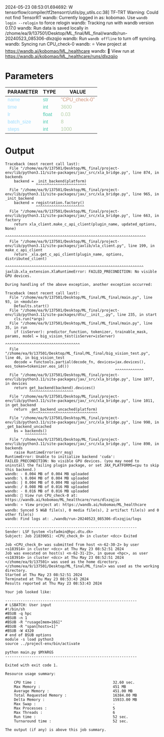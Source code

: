 2024-05-23 08:53:01.694692: W tensorflow/compiler/tf2tensorrt/utils/py_utils.cc:38] TF-TRT Warning: Could not find TensorRT
wandb: Currently logged in as: kobomao. Use `wandb login --relogin` to force relogin
wandb: Tracking run with wandb version 0.17.0
wandb: Run data is saved locally in /zhome/ea/9/137501/Desktop/ML_final/ML_final/wandb/run-20240523_085306-dlxzqjio
wandb: Run `wandb offline` to turn off syncing.
wandb: Syncing run CPU_check-0
wandb: ⭐️ View project at https://wandb.ai/kobomao/ML_healthcare
wandb: 🚀 View run at https://wandb.ai/kobomao/ML_healthcare/runs/dlxzqjio

<style>
c { color: #9cdcfe; font-family: 'Verdana', sans-serif;} /* VARIABLE */
d { color: #4EC9B0; font-family: 'Verdana', sans-serif;} /* CLASS */
e { color: #569cd6; font-family: 'Verdana', sans-serif;} /* BOOL */
f { color: #b5cea8; font-family: 'Verdana', sans-serif;} /* NUMBERS */
j { color: #ce9178; font-family: 'Verdana', sans-serif;} /* STRING */
k { font-family: 'Verdana', sans-serif;} /* SYMBOLS */
</style>

# Parameters

| PARAMETER         | TYPE              | VALUE             |
|-------------------|-------------------|-------------------|
| <c>name</c>       | <d>str</d>        | <j>"CPU_check-0"</j> |
| <c>time</c>       | <d>int</d>        | <f>3600</f>       |
| <c>lr</c>         | <d>float</d>      | <f>0.03</f>       |
| <c>batch_size</c> | <d>int</d>        | <f>8</f>          |
| <c>steps</c>      | <d>int</d>        | <f>1000</f>       |

# Output

```
Traceback (most recent call last):
  File "/zhome/ea/9/137501/Desktop/ML_final/project-env/lib/python3.11/site-packages/jax/_src/xla_bridge.py", line 874, in backends
    backend = _init_backend(platform)
              ^^^^^^^^^^^^^^^^^^^^^^^
  File "/zhome/ea/9/137501/Desktop/ML_final/project-env/lib/python3.11/site-packages/jax/_src/xla_bridge.py", line 965, in _init_backend
    backend = registration.factory()
              ^^^^^^^^^^^^^^^^^^^^^^
  File "/zhome/ea/9/137501/Desktop/ML_final/project-env/lib/python3.11/site-packages/jax/_src/xla_bridge.py", line 663, in factory
    return xla_client.make_c_api_client(plugin_name, updated_options, None)
           ^^^^^^^^^^^^^^^^^^^^^^^^^^^^^^^^^^^^^^^^^^^^^^^^^^^^^^^^^^^^^^^^
  File "/zhome/ea/9/137501/Desktop/ML_final/project-env/lib/python3.11/site-packages/jaxlib/xla_client.py", line 199, in make_c_api_client
    return _xla.get_c_api_client(plugin_name, options, distributed_client)
           ^^^^^^^^^^^^^^^^^^^^^^^^^^^^^^^^^^^^^^^^^^^^^^^^^^^^^^^^^^^^^^^
jaxlib.xla_extension.XlaRuntimeError: FAILED_PRECONDITION: No visible GPU devices.

During handling of the above exception, another exception occurred:

Traceback (most recent call last):
  File "/zhome/ea/9/137501/Desktop/ML_final/ML_final/main.py", line 93, in <module>
    Defaults.start()
  File "/zhome/ea/9/137501/Desktop/ML_final/project-env/lib/python3.11/site-packages/dtu/__init__.py", line 235, in start
    cls.run(*args)
  File "/zhome/ea/9/137501/Desktop/ML_final/ML_final/main.py", line 35, in run
    if (isServer): predictor_function, tokenizer, trainable_mask, params, model = big_vision_test(isServer=isServer)
                                                                                  ^^^^^^^^^^^^^^^^^^^^^^^^^^^^^^^^^^
  File "/zhome/ea/9/137501/Desktop/ML_final/ML_final/big_vision_test.py", line 46, in big_vision_test
    decode = functools.partial(decode_fn, devices=jax.devices(), eos_token=tokenizer.eos_id())
                                                  ^^^^^^^^^^^^^
  File "/zhome/ea/9/137501/Desktop/ML_final/project-env/lib/python3.11/site-packages/jax/_src/xla_bridge.py", line 1077, in devices
    return get_backend(backend).devices()
           ^^^^^^^^^^^^^^^^^^^^
  File "/zhome/ea/9/137501/Desktop/ML_final/project-env/lib/python3.11/site-packages/jax/_src/xla_bridge.py", line 1011, in get_backend
    return _get_backend_uncached(platform)
           ^^^^^^^^^^^^^^^^^^^^^^^^^^^^^^^
  File "/zhome/ea/9/137501/Desktop/ML_final/project-env/lib/python3.11/site-packages/jax/_src/xla_bridge.py", line 990, in _get_backend_uncached
    bs = backends()
         ^^^^^^^^^^
  File "/zhome/ea/9/137501/Desktop/ML_final/project-env/lib/python3.11/site-packages/jax/_src/xla_bridge.py", line 890, in backends
    raise RuntimeError(err_msg)
RuntimeError: Unable to initialize backend 'cuda': FAILED_PRECONDITION: No visible GPU devices. (you may need to uninstall the failing plugin package, or set JAX_PLATFORMS=cpu to skip this backend.)
wandb: - 0.004 MB of 0.004 MB uploadedwandb: \ 0.004 MB of 0.004 MB uploadedwandb: | 0.004 MB of 0.004 MB uploadedwandb: / 0.008 MB of 0.016 MB uploadedwandb: - 0.016 MB of 0.016 MB uploadedwandb: 🚀 View run CPU_check-0 at: https://wandb.ai/kobomao/ML_healthcare/runs/dlxzqjio
wandb: ⭐️ View project at: https://wandb.ai/kobomao/ML_healthcare
wandb: Synced 5 W&B file(s), 0 media file(s), 2 artifact file(s) and 0 other file(s)
wandb: Find logs at: ./wandb/run-20240523_085306-dlxzqjio/logs

------------------------------------------------------------
Sender: LSF System <lsfadmin@hpc.dtu.dk>
Subject: Job 21839051: <CPU_check_0> in cluster <dcc> Exited

Job <CPU_check_0> was submitted from host <n-62-30-2> by user <s183914> in cluster <dcc> at Thu May 23 08:52:51 2024
Job was executed on host(s) <n-62-31-23>, in queue <hpc>, as user <s183914> in cluster <dcc> at Thu May 23 08:52:51 2024
</zhome/ea/9/137501> was used as the home directory.
</zhome/ea/9/137501/Desktop/ML_final/ML_final> was used as the working directory.
Started at Thu May 23 08:52:51 2024
Terminated at Thu May 23 08:53:43 2024
Results reported at Thu May 23 08:53:43 2024

Your job looked like:

------------------------------------------------------------
# LSBATCH: User input
#!/bin/sh
#BSUB -q hpc
#BSUB -n 1
#BSUB -R "rusage[mem=16G]"
#BSUB -R "span[hosts=1]"
#BSUB -W 4320
# end of BSUB options
module -s load python3
source ../project-env/bin/activate

python main.py $MYARGS
------------------------------------------------------------

Exited with exit code 1.

Resource usage summary:

    CPU time :                                   32.60 sec.
    Max Memory :                                 451 MB
    Average Memory :                             451.00 MB
    Total Requested Memory :                     16384.00 MB
    Delta Memory :                               15933.00 MB
    Max Swap :                                   -
    Max Processes :                              5
    Max Threads :                                6
    Run time :                                   52 sec.
    Turnaround time :                            52 sec.

The output (if any) is above this job summary.

